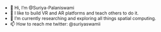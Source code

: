 - 👋 Hi, I’m @Suriya-Palaniswami
- 👀 I like to build VR and AR platforms and teach others to do it.
- 🌱 I’m currently researching and exploring all things spatial computing.
- 📫 How to reach me twitter: @suriyaswamii

<!---
Suriya-Palaniswami/Suriya-Palaniswami is a ✨ special ✨ repository because its `README.md` (this file) appears on your GitHub profile.
You can click the Preview link to take a look at your changes.
--->
